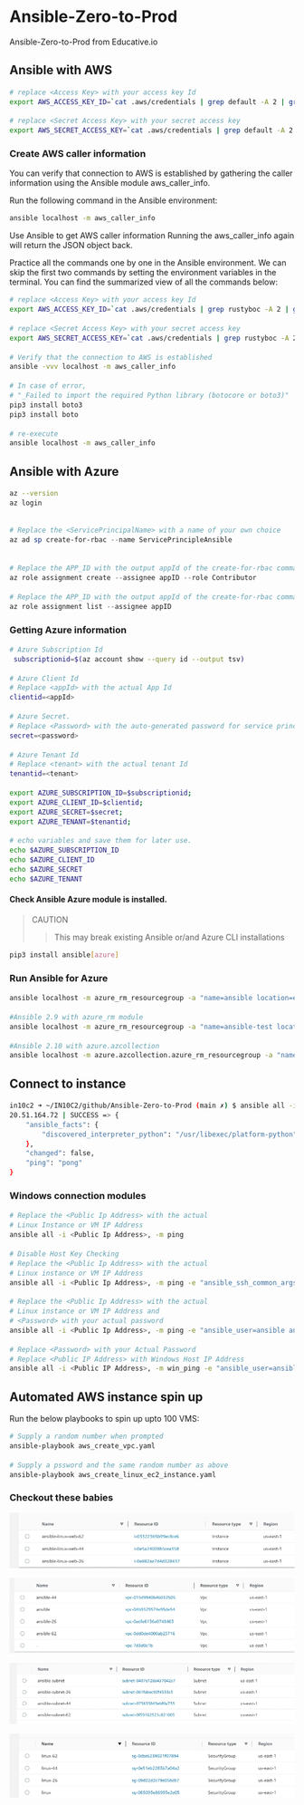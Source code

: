 # Ansible-Zero-to-Prod
Ansible-Zero-to-Prod from Educative.io


## Ansible with AWS

```bash
# replace <Access Key> with your access key Id
export AWS_ACCESS_KEY_ID=`cat .aws/credentials | grep default -A 2 | grep aws_access_key_id | awk '{print $3}'`

# replace <Secret Access Key> with your secret access key
export AWS_SECRET_ACCESS_KEY=`cat .aws/credentials | grep default -A 2 | grep aws_secret_access_key | awk '{print $3}'`
```


### Create AWS caller information
You can verify that connection to AWS is established by gathering the caller information using the Ansible module aws_caller_info.

Run the following command in the Ansible environment:

```bash
ansible localhost -m aws_caller_info
```

Use Ansible to get AWS caller information
Running the aws_caller_info again will return the JSON object back.

Practice all the commands one by one in the Ansible environment. We can skip the first two commands by setting the environment variables in the terminal. You can find the summarized view of all the commands below:

```bash
# replace <Access Key> with your access key Id
export AWS_ACCESS_KEY_ID=`cat .aws/credentials | grep rustyboc -A 2 | grep aws_access_key_id | awk '{print $3}'`

# replace <Secret Access Key> with your secret access key
export AWS_SECRET_ACCESS_KEY=`cat .aws/credentials | grep rustyboc -A 2 | grep aws_secret_access_key | awk '{print $3}'`

# Verify that the connection to AWS is established
ansible -vvv localhost -m aws_caller_info

# In case of error, 
# "_Failed to import the required Python library (botocore or boto3)"
pip3 install boto3
pip3 install boto

# re-execute
ansible localhost -m aws_caller_info
```

## Ansible with Azure


```bash
az --version
az login
```

```powershell

# Replace the <ServicePrincipalName> with a name of your own choice
az ad sp create-for-rbac --name ServicePrincipleAnsible


# Replace the APP_ID with the output appId of the create-for-rbac command. 
az role assignment create --assignee appID --role Contributor

# Replace the APP_ID with the output appId of the create-for-rbac command. 
az role assignment list --assignee appID


```


### Getting Azure information

```bash
# Azure Subscription Id
 subscriptionid=$(az account show --query id --output tsv)

# Azure Client Id
# Replace <appId> with the actual App Id
clientid=<appId>

# Azure Secret. 
# Replace <Password> with the auto-generated password for service principal.
secret=<password>

# Azure Tenant Id
# Replace <tenant> with the actual tenant Id
tenantid=<tenant>

export AZURE_SUBSCRIPTION_ID=$subscriptionid; 
export AZURE_CLIENT_ID=$clientid;
export AZURE_SECRET=$secret;
export AZURE_TENANT=$tenantid;

# echo variables and save them for later use.
echo $AZURE_SUBSCRIPTION_ID
echo $AZURE_CLIENT_ID
echo $AZURE_SECRET
echo $AZURE_TENANT
```

#### Check Ansible Azure module is installed.

> CAUTION
>> This may break existing Ansible or/and Azure CLI installations

```bash
pip3 install ansible[azure]
```

### Run Ansible for Azure

```bash
ansible localhost -m azure_rm_resourcegroup -a "name=ansible location=eastus"

#Ansible 2.9 with azure_rm module
ansible localhost -m azure_rm_resourcegroup -a "name=ansible-test location=eastus"

#Ansible 2.10 with azure.azcollection
ansible localhost -m azure.azcollection.azure_rm_resourcegroup -a "name=<resource_group_name> location=<location>"
```


## Connect to instance

```bash
in10c2 ➜ ~/IN10C2/github/Ansible-Zero-to-Prod (main ✗) $ ansible all -i  xx.xxx.xx.xxx, -m ping -e "ansible_user=ansible ansible_password=Iamroot0 ansible_ssh_common_args='-o StrictHostKeyChecking=no'"
20.51.164.72 | SUCCESS => {
    "ansible_facts": {
        "discovered_interpreter_python": "/usr/libexec/platform-python"
    },
    "changed": false,
    "ping": "pong"
}
```


### Windows connection modules

```bash
# Replace the <Public Ip Address> with the actual
# Linux Instance or VM IP Address
ansible all -i <Public Ip Address>, -m ping

# Disable Host Key Checking
# Replace the <Public Ip Address> with the actual 
# Linux instance or VM IP Address
ansible all -i <Public Ip Address>, -m ping -e "ansible_ssh_common_args='-o StrictHostKeyChecking=no'"

# Replace the <Public Ip Address> with the actual 
# Linux instance or VM IP Address and 
# <Password> with your actual password
ansible all -i <Public Ip Address>, -m ping -e "ansible_user=ansible ansible_password=<Password> ansible_ssh_common_args='-o StrictHostKeyChecking=no'"

# Replace <Password> with your Actual Password
# Replace <Public IP Address> with Windows Host IP Address
ansible all -i <Public IP Address>, -m win_ping -e "ansible_user=ansible ansible_password=<Password> ansible_winrm_server_cert_validation=ignore ansible_connection=winrm"
```



## Automated AWS instance spin up

Run the below playbooks to spin up upto 100 VMS:

```bash
# Supply a random number when prompted
ansible-playbook aws_create_vpc.yaml

# Supply a pssword and the same random number as above
ansible-playbook aws_create_linux_ec2_instance.yaml
```


### Checkout these babies

![EC2 Instances](aws/EC2_instances.jpg)

![Virtual Provate Networks](aws/VPCs.jpg)

![Subnets](aws/subnets.jpg)

![Security Groups](aws/Security_Groups.jpg)